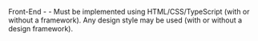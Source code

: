 Front-End - -
Must be implemented using HTML/CSS/TypeScript (with or without a
framework).
Any design style may be used (with or without a design framework).

